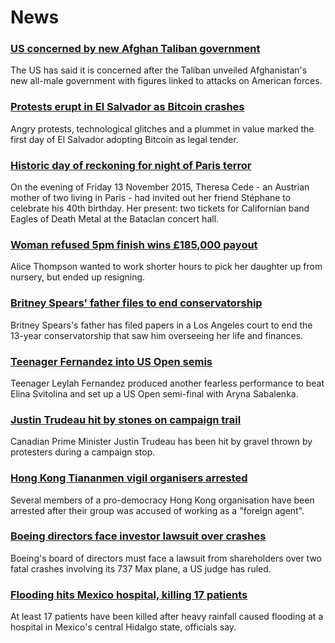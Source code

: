 # News
### [US concerned by new Afghan Taliban government](https://www.bbc.com/news/world-asia-58484155)
The US has said it is concerned after the Taliban unveiled Afghanistan's new all-male government with figures linked to attacks on American forces.
### [Protests erupt in El Salvador as Bitcoin crashes](https://www.bbc.com/news/business-58459098)
Angry protests, technological glitches and a plummet in value marked the first day of El Salvador adopting Bitcoin as legal tender.
### [Historic day of reckoning for night of Paris terror](https://www.bbc.com/news/world-europe-58472506)
On the evening of Friday 13 November 2015, Theresa Cede - an Austrian mother of two living in Paris - had invited out her friend Stéphane to celebrate his 40th birthday. Her present: two tickets for Californian band Eagles of Death Metal at the Bataclan concert hall.
### [Woman refused 5pm finish wins £185,000 payout](https://www.bbc.com/news/business-58473802)
Alice Thompson wanted to work shorter hours to pick her daughter up from nursery, but ended up resigning.
### [Britney Spears' father files to end conservatorship](https://www.bbc.com/news/world-us-canada-58483461)
Britney Spears's father has filed papers in a Los Angeles court to end the 13-year conservatorship that saw him overseeing her life and finances.
### [Teenager Fernandez into US Open semis](https://www.bbc.com/sport/tennis/58482860)
Teenager Leylah Fernandez produced another fearless performance to beat Elina Svitolina and set up a US Open semi-final with Aryna Sabalenka.
### [Justin Trudeau hit by stones on campaign trail](https://www.bbc.com/news/world-us-canada-58472456)
Canadian Prime Minister Justin Trudeau has been hit by gravel thrown by protesters during a campaign stop.
### [Hong Kong Tiananmen vigil organisers arrested](https://www.bbc.com/news/world-asia-58483848)
Several members of a pro-democracy Hong Kong organisation have been arrested after their group was accused of working as a "foreign agent".
### [Boeing directors face investor lawsuit over crashes](https://www.bbc.com/news/business-58483150)
Boeing's board of directors must face a lawsuit from shareholders over two fatal crashes involving its 737 Max plane, a US judge has ruled. 
### [Flooding hits Mexico hospital, killing 17 patients](https://www.bbc.com/news/world-latin-america-58482986)
At least 17 patients have been killed after heavy rainfall caused flooding at a hospital in Mexico's central Hidalgo state, officials say. 
